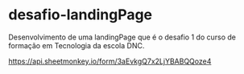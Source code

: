# desafio-landingPage
Desenvolvimento de uma landingPage que é o desafio 1 do curso de formação em Tecnologia da  escola DNC.

<!-- Link  Sheets Monkey -->
https://api.sheetmonkey.io/form/3aEvkgQ7x2LjYBABQQoze4

